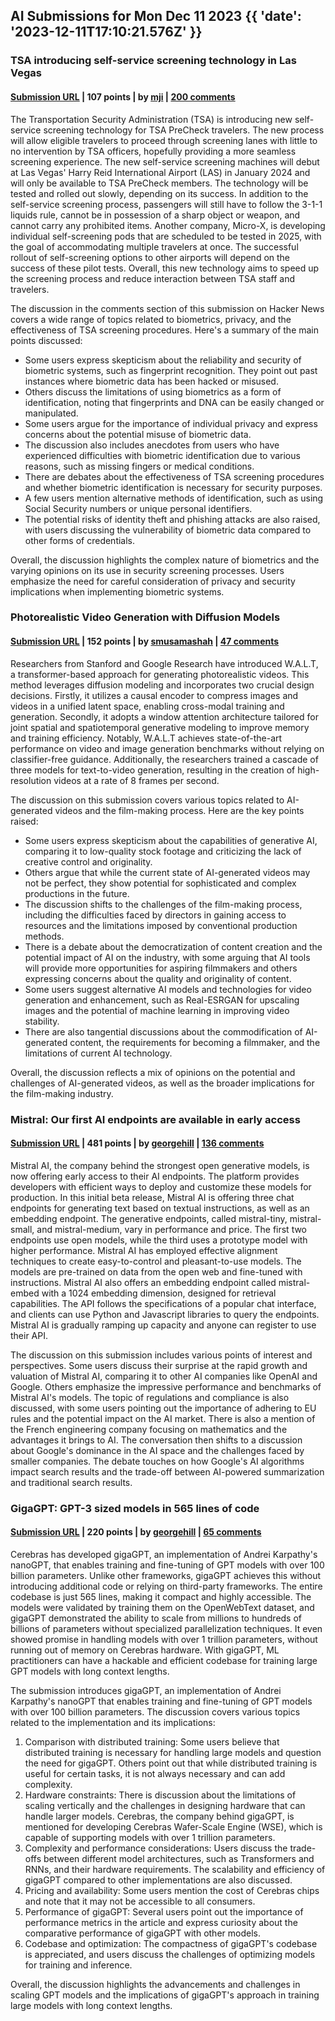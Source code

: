 ## AI Submissions for Mon Dec 11 2023 {{ 'date': '2023-12-11T17:10:21.576Z' }}

### TSA introducing self-service screening technology in Las Vegas

#### [Submission URL](https://upgradedpoints.com/news/tsa-self-service-screening/) | 107 points | by [mji](https://news.ycombinator.com/user?id=mji) | [200 comments](https://news.ycombinator.com/item?id=38603440)

The Transportation Security Administration (TSA) is introducing new self-service screening technology for TSA PreCheck travelers. The new process will allow eligible travelers to proceed through screening lanes with little to no intervention by TSA officers, hopefully providing a more seamless screening experience. The new self-service screening machines will debut at Las Vegas' Harry Reid International Airport (LAS) in January 2024 and will only be available to TSA PreCheck members. The technology will be tested and rolled out slowly, depending on its success. In addition to the self-service screening process, passengers will still have to follow the 3-1-1 liquids rule, cannot be in possession of a sharp object or weapon, and cannot carry any prohibited items. Another company, Micro-X, is developing individual self-screening pods that are scheduled to be tested in 2025, with the goal of accommodating multiple travelers at once. The successful rollout of self-screening options to other airports will depend on the success of these pilot tests. Overall, this new technology aims to speed up the screening process and reduce interaction between TSA staff and travelers.

The discussion in the comments section of this submission on Hacker News covers a wide range of topics related to biometrics, privacy, and the effectiveness of TSA screening procedures. Here's a summary of the main points discussed:

- Some users express skepticism about the reliability and security of biometric systems, such as fingerprint recognition. They point out past instances where biometric data has been hacked or misused.
- Others discuss the limitations of using biometrics as a form of identification, noting that fingerprints and DNA can be easily changed or manipulated.
- Some users argue for the importance of individual privacy and express concerns about the potential misuse of biometric data.
- The discussion also includes anecdotes from users who have experienced difficulties with biometric identification due to various reasons, such as missing fingers or medical conditions.
- There are debates about the effectiveness of TSA screening procedures and whether biometric identification is necessary for security purposes.
- A few users mention alternative methods of identification, such as using Social Security numbers or unique personal identifiers.
- The potential risks of identity theft and phishing attacks are also raised, with users discussing the vulnerability of biometric data compared to other forms of credentials.

Overall, the discussion highlights the complex nature of biometrics and the varying opinions on its use in security screening processes. Users emphasize the need for careful consideration of privacy and security implications when implementing biometric systems.

### Photorealistic Video Generation with Diffusion Models

#### [Submission URL](https://walt-video-diffusion.github.io/) | 152 points | by [smusamashah](https://news.ycombinator.com/user?id=smusamashah) | [47 comments](https://news.ycombinator.com/item?id=38603014)

Researchers from Stanford and Google Research have introduced W.A.L.T, a transformer-based approach for generating photorealistic videos. This method leverages diffusion modeling and incorporates two crucial design decisions. Firstly, it utilizes a causal encoder to compress images and videos in a unified latent space, enabling cross-modal training and generation. Secondly, it adopts a window attention architecture tailored for joint spatial and spatiotemporal generative modeling to improve memory and training efficiency. Notably, W.A.L.T achieves state-of-the-art performance on video and image generation benchmarks without relying on classifier-free guidance. Additionally, the researchers trained a cascade of three models for text-to-video generation, resulting in the creation of high-resolution videos at a rate of 8 frames per second.

The discussion on this submission covers various topics related to AI-generated videos and the film-making process. Here are the key points raised:

- Some users express skepticism about the capabilities of generative AI, comparing it to low-quality stock footage and criticizing the lack of creative control and originality.
- Others argue that while the current state of AI-generated videos may not be perfect, they show potential for sophisticated and complex productions in the future.
- The discussion shifts to the challenges of the film-making process, including the difficulties faced by directors in gaining access to resources and the limitations imposed by conventional production methods.
- There is a debate about the democratization of content creation and the potential impact of AI on the industry, with some arguing that AI tools will provide more opportunities for aspiring filmmakers and others expressing concerns about the quality and originality of content.
- Some users suggest alternative AI models and technologies for video generation and enhancement, such as Real-ESRGAN for upscaling images and the potential of machine learning in improving video stability.
- There are also tangential discussions about the commodification of AI-generated content, the requirements for becoming a filmmaker, and the limitations of current AI technology.

Overall, the discussion reflects a mix of opinions on the potential and challenges of AI-generated videos, as well as the broader implications for the film-making industry.

### Mistral: Our first AI endpoints are available in early access

#### [Submission URL](https://mistral.ai/news/la-plateforme/) | 481 points | by [georgehill](https://news.ycombinator.com/user?id=georgehill) | [136 comments](https://news.ycombinator.com/item?id=38598568)

Mistral AI, the company behind the strongest open generative models, is now offering early access to their AI endpoints. The platform provides developers with efficient ways to deploy and customize these models for production. In this initial beta release, Mistral AI is offering three chat endpoints for generating text based on textual instructions, as well as an embedding endpoint. The generative endpoints, called mistral-tiny, mistral-small, and mistral-medium, vary in performance and price. The first two endpoints use open models, while the third uses a prototype model with higher performance. Mistral AI has employed effective alignment techniques to create easy-to-control and pleasant-to-use models. The models are pre-trained on data from the open web and fine-tuned with instructions. Mistral AI also offers an embedding endpoint called mistral-embed with a 1024 embedding dimension, designed for retrieval capabilities. The API follows the specifications of a popular chat interface, and clients can use Python and Javascript libraries to query the endpoints. Mistral AI is gradually ramping up capacity and anyone can register to use their API.

The discussion on this submission includes various points of interest and perspectives. Some users discuss their surprise at the rapid growth and valuation of Mistral AI, comparing it to other AI companies like OpenAI and Google. Others emphasize the impressive performance and benchmarks of Mistral AI's models. The topic of regulations and compliance is also discussed, with some users pointing out the importance of adhering to EU rules and the potential impact on the AI market. There is also a mention of the French engineering company focusing on mathematics and the advantages it brings to AI. The conversation then shifts to a discussion about Google's dominance in the AI space and the challenges faced by smaller companies. The debate touches on how Google's AI algorithms impact search results and the trade-off between AI-powered summarization and traditional search results.

### GigaGPT: GPT-3 sized models in 565 lines of code

#### [Submission URL](https://www.cerebras.net/blog/introducing-gigagpt-gpt-3-sized-models-in-565-lines-of-code) | 220 points | by [georgehill](https://news.ycombinator.com/user?id=georgehill) | [65 comments](https://news.ycombinator.com/item?id=38603207)

Cerebras has developed gigaGPT, an implementation of Andrei Karpathy's nanoGPT, that enables training and fine-tuning of GPT models with over 100 billion parameters. Unlike other frameworks, gigaGPT achieves this without introducing additional code or relying on third-party frameworks. The entire codebase is just 565 lines, making it compact and highly accessible. The models were validated by training them on the OpenWebText dataset, and gigaGPT demonstrated the ability to scale from millions to hundreds of billions of parameters without specialized parallelization techniques. It even showed promise in handling models with over 1 trillion parameters, without running out of memory on Cerebras hardware. With gigaGPT, ML practitioners can have a hackable and efficient codebase for training large GPT models with long context lengths.

The submission introduces gigaGPT, an implementation of Andrei Karpathy's nanoGPT that enables training and fine-tuning of GPT models with over 100 billion parameters. The discussion covers various topics related to the implementation and its implications:

1. Comparison with distributed training: Some users believe that distributed training is necessary for handling large models and question the need for gigaGPT. Others point out that while distributed training is useful for certain tasks, it is not always necessary and can add complexity.
2. Hardware constraints: There is discussion about the limitations of scaling vertically and the challenges in designing hardware that can handle larger models. Cerebras, the company behind gigaGPT, is mentioned for developing Cerebras Wafer-Scale Engine (WSE), which is capable of supporting models with over 1 trillion parameters.
3. Complexity and performance considerations: Users discuss the trade-offs between different model architectures, such as Transformers and RNNs, and their hardware requirements. The scalability and efficiency of gigaGPT compared to other implementations are also discussed.
4. Pricing and availability: Some users mention the cost of Cerebras chips and note that it may not be accessible to all consumers.
5. Performance of gigaGPT: Several users point out the importance of performance metrics in the article and express curiosity about the comparative performance of gigaGPT with other models.
6. Codebase and optimization: The compactness of gigaGPT's codebase is appreciated, and users discuss the challenges of optimizing models for training and inference.

Overall, the discussion highlights the advancements and challenges in scaling GPT models and the implications of gigaGPT's approach in training large models with long context lengths.
